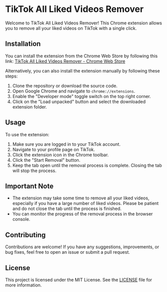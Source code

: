 # TikTok All Liked Videos Remover

Welcome to TikTok All Liked Videos Remover! This Chrome extension allows you to remove all your liked videos on TikTok with a single click.

## Installation

You can install the extension from the Chrome Web Store by following this link: [TikTok All Liked Videos Remover - Chrome Web Store](https://chrome.google.com/webstore/detail/tiktok-all-favorite-video/cbjkccccmffolddklbkedlndlfokcpbn)

Alternatively, you can also install the extension manually by following these steps:

1. Clone the repository or download the source code.
2. Open Google Chrome and navigate to `chrome://extensions`.
3. Enable the "Developer mode" toggle switch on the top right corner.
4. Click on the "Load unpacked" button and select the downloaded extension folder.

## Usage

To use the extension:

1. Make sure you are logged in to your TikTok account.
2. Navigate to your profile page on TikTok.
3. Click the extension icon in the Chrome toolbar.
4. Click the "Start Removal" button.
5. Keep the tab open until the removal process is complete. Closing the tab will stop the process.

## Important Note

- The extension may take some time to remove all your liked videos, especially if you have a large number of liked videos. Please be patient and do not close the tab until the process is finished.
- You can monitor the progress of the removal process in the browser console.

## Contributing

Contributions are welcome! If you have any suggestions, improvements, or bug fixes, feel free to open an issue or submit a pull request.

## License

This project is licensed under the MIT License. See the [LICENSE](https://opensource.org/license/mit/) file for more information.
